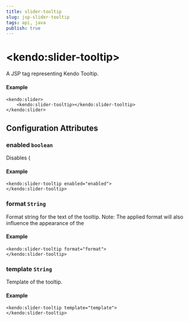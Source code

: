 ```yaml
---
title: slider-tooltip
slug: jsp-slider-tooltip
tags: api, java
publish: true
---
```


# \<kendo:slider-tooltip\>
A JSP tag representing Kendo Tooltip.

#### Example
    <kendo:slider>
        <kendo:slider-tooltip></kendo:slider-tooltip>
    </kendo:slider>


## Configuration Attributes


### enabled `boolean`

Disables (

#### Example
    <kendo:slider-tooltip enabled="enabled">
    </kendo:slider-tooltip>



### format `String`

Format string for the text of the tooltip. Note: The applied
format will also influence the appearance of the

#### Example
    <kendo:slider-tooltip format="format">
    </kendo:slider-tooltip>



### template `String`

Template of the tooltip.

#### Example
    <kendo:slider-tooltip template="template">
    </kendo:slider-tooltip>



